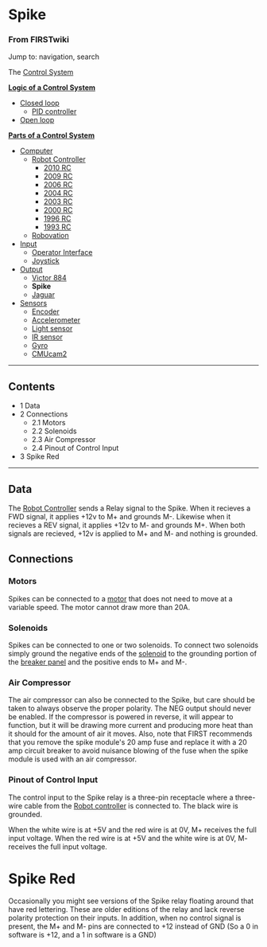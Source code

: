 

# Spike

### From FIRSTwiki

Jump to: navigation, search

The [Control System](Control_system "Control system" )

**[Logic of a Control System](Logic_of_a_control_system "Logic of a control system" )**

  * [Closed loop](Closed_loop "Closed loop" )
    * [PID controller](PID_controller "PID controller" )
  * [Open loop](Open_loop "Open loop" )

**[Parts of a Control System](Parts_of_a_control_system "Parts of a control system" )**

  * [Computer](Computer "Computer" )
    * [Robot Controller](robot-controller)
      * [2010 RC](Robot_Controller_%282010%29 "Robot Controller \(2010\)" )
      * [2009 RC](Robot_Controller_%282009%29 "Robot Controller \(2009\)" )
      * [2006 RC](Robot_Controller_%282006%29 "Robot Controller \(2006\)" )
      * [2004 RC](Robot_Controller_%282004%29 "Robot Controller \(2004\)" )
      * [2003 RC](Robot_Controller_%282003%29 "Robot Controller \(2003\)" )
      * [2000 RC](Robot_Controller_%282000%29 "Robot Controller \(2000\)" )
      * [1996 RC](/index.php?title=Robot_Controller_%281996%29&action=edit "Robot Controller \(1996\)" )
      * [1993 RC](/index.php?title=Robot_Controller_%281993%29&action=edit "Robot Controller \(1993\)" )
    * [Robovation](robovation)
  * [Input](Input "Input" )
    * [Operator Interface](operator-interface)
    * [Joystick](joystick)
  * [Output](Output "Output" )
    * [Victor 884](victor-884)
    * **Spike**
    * [Jaguar](Jaguar "Jaguar" )
  * [Sensors](sensor)
    * [Encoder](Encoder "Encoder" )
    * [Accelerometer](Accelerometer "Accelerometer" )
    * [Light sensor](/index.php?title=Light_sensor&action=edit "Light sensor" )
    * [IR sensor](IR_sensor "IR sensor" )
    * [Gyro](gyro)
    * [CMUcam2](CMUcam2 "CMUcam2" )  
---  
  
## Contents

  * 1 Data
  * 2 Connections
    * 2.1 Motors
    * 2.2 Solenoids
    * 2.3 Air Compressor
    * 2.4 Pinout of Control Input
  * 3 Spike Red  
---  
  

## Data

The [Robot Controller](robot-controller) sends
a Relay signal to the Spike. When it recieves a FWD signal, it applies +12v to
M+ and grounds M-. Likewise when it recieves a REV signal, it applies +12v to
M- and grounds M+. When both signals are recieved, +12v is applied to M+ and
M- and nothing is grounded.


## Connections


### Motors

Spikes can be connected to a [motor](Motor "Motor" ) that does not
need to move at a variable speed. The motor cannot draw more than 20A.


### Solenoids

Spikes can be connected to one or two solenoids. To connect two solenoids
simply ground the negative ends of the [solenoid](Solenoid
"Solenoid" ) to the grounding portion of the [breaker
panel](Breaker_panel "Breaker panel" ) and the positive ends to M+
and M-.


### Air Compressor

The air compressor can also be connected to the Spike, but care should be
taken to always observe the proper polarity. The NEG output should never be
enabled. If the compressor is powered in reverse, it will appear to function,
but it will be drawing more current and producing more heat than it should for
the amount of air it moves. Also, note that FIRST recommends that you remove
the spike module's 20 amp fuse and replace it with a 20 amp circuit breaker to
avoid nuisance blowing of the fuse when the spike module is used with an air
compressor.


### Pinout of Control Input

The control input to the Spike relay is a three-pin receptacle where a three-
wire cable from the [Robot controller](Robot_controller "Robot
controller" ) is connected to. The black wire is grounded.

When the white wire is at +5V and the red wire is at 0V, M+ receives the full
input voltage. When the red wire is at +5V and the white wire is at 0V, M-
receives the full input voltage.


#  Spike Red

Occasionally you might see versions of the Spike relay floating around that
have red lettering. These are older editions of the relay and lack reverse
polarity protection on their inputs. In addition, when no control signal is
present, the M+ and M- pins are connected to +12 instead of GND (So a 0 in
software is +12, and a 1 in software is a GND)

